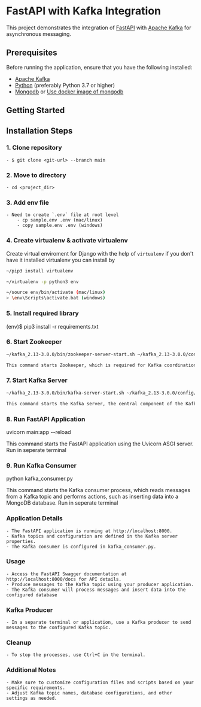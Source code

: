 # FastAPI with Kafka Integration

This project demonstrates the integration of [FastAPI](https://fastapi.tiangolo.com/) with [Apache Kafka](https://kafka.apache.org/) for asynchronous messaging.

## Prerequisites

Before running the application, ensure that you have the following installed:

- [Apache Kafka](https://kafka.apache.org/)
- [Python](https://www.python.org/) (preferably Python 3.7 or higher)
- [Mongodb](https://www.mongodb.com/docs/manual/installation/) or [Use docker image of mongodb](https://hub.docker.com/_/mongo)

## Getting Started

## Installation Steps

### 1. Clone repository
    - $ git clone <git-url> --branch main

### 2. Move to directory
    - cd <project_dir>

### 3. Add env file
    - Need to create `.env` file at root level
        - cp sample.env .env (mac/linux)
        - copy sample.env .env (windows)

### 4. Create virtualenv & activate virtualenv
Create virtual enviroment for Django with the help of `virtualenv` if you don't have it installed virtualenv you can install by
```bash
~/pip3 install virtualenv
```

```bash
~/virtualenv -p python3 env
```

```bash
~/source env/bin/activate (mac/linux)
> \env\Scripts\activate.bat (windows)
```

### 5. Install required library
(env)$ pip3 install -r requirements.txt


### 6. Start Zookeeper

```bash
~/kafka_2.13-3.0.0/bin/zookeeper-server-start.sh ~/kafka_2.13-3.0.0/config/zookeeper.properties

This command starts Zookeeper, which is required for Kafka coordination. Run in seperate terminal
```

### 7. Start Kafka Server
```bash
~/kafka_2.13-3.0.0/bin/kafka-server-start.sh ~/kafka_2.13-3.0.0/config/server.properties

This command starts the Kafka server, the central component of the Kafka ecosystem. Run in seperate terminal
```

### 8. Run FastAPI Application
uvicorn main:app --reload

This command starts the FastAPI application using the Uvicorn ASGI server. Run in seperate terminal

### 9. Run Kafka Consumer
python kafka_consumer.py

This command starts the Kafka consumer process, which reads messages from a Kafka topic and performs actions, such as inserting data into a MongoDB database. Run in seperate terminal


### Application Details
    - The FastAPI application is running at http://localhost:8000.
    - Kafka topics and configuration are defined in the Kafka server properties.
    - The Kafka consumer is configured in kafka_consumer.py.

### Usage
    - Access the FastAPI Swagger documentation at http://localhost:8000/docs for API details.
    - Produce messages to the Kafka topic using your producer application.
    - The Kafka consumer will process messages and insert data into the configured database

### Kafka Producer
    - In a separate terminal or application, use a Kafka producer to send messages to the configured Kafka topic.

### Cleanup
    - To stop the processes, use Ctrl+C in the terminal.

### Additional Notes
    - Make sure to customize configuration files and scripts based on your specific requirements.
    - Adjust Kafka topic names, database configurations, and other settings as needed.